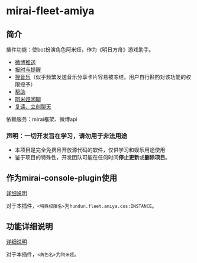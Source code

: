 # mirai-fleet-amiya 

## 简介

插件功能：使bot扮演角色阿米娅，作为《明日方舟》游戏助手。

- [微博推送](https://github.com/hundun000/mirai-fleet-framework/blob/0.1/docs/starter-functions/WeiboFunction.md)
- [报时与提醒](https://github.com/hundun000/mirai-fleet-framework/blob/0.1/docs/starter-functions/ReminderFunction.md)
- [搜音乐](https://github.com/hundun000/mirai-fleet-music/blob/0.1/docs/share-functions/MusicCompositeFunction.md)（似乎频繁发送音乐分享卡片容易被冻结，用户自行斟酌对该功能的权限授予）
- [帮助](https://github.com/hundun000/mirai-fleet-framework/blob/0.1/docs/starter-functions/CharacterHelpFunction.md)
- [阿米娅闲聊](./docs/functions/AmiyaChatFunction.md)
- [复读、立刻聊天](https://github.com/hundun000/mirai-fleet-framework/blob/0.1/docs/starter-functions/other.md)

依赖服务：mirai框架、微博api

### 声明：一切开发旨在学习，请勿用于非法用途

- 本项目是完全免费且开放源代码的软件，仅供学习和娱乐用途使用
- 鉴于项目的特殊性，开发团队可能在任何时间**停止更新**或**删除项目**。

## 作为mirai-console-plugin使用

[详细说明](https://github.com/hundun000/mirai-fleet-framework/blob/0.1/docs/%E4%BD%9C%E4%B8%BAmirai-console-plugin%E4%BD%BF%E7%94%A8.md)

对于本插件，`<特殊权限名>`为`hundun.fleet.amiya.cos:INSTANCE`。

## 功能详细说明

[详细说明](https://github.com/hundun000/mirai-fleet-framework/blob/0.1/docs/%E5%8A%9F%E8%83%BD%E8%AF%A6%E7%BB%86%E8%AF%B4%E6%98%8E.md)

对于本插件，`<角色名>`为`阿米娅`。

